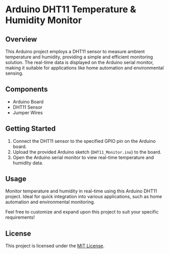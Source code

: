 # Arduino DHT11 Temperature & Humidity Monitor

## Overview

This Arduino project employs a DHT11 sensor to measure ambient temperature and humidity, providing a simple and efficient monitoring solution. The real-time data is displayed on the Arduino serial monitor, making it suitable for applications like home automation and environmental sensing.

## Components

- Arduino Board
- DHT11 Sensor
- Jumper Wires

## Getting Started

1. Connect the DHT11 sensor to the specified GPIO pin on the Arduino board.
2. Upload the provided Arduino sketch (`DHT11_Monitor.ino`) to the board.
3. Open the Arduino serial monitor to view real-time temperature and humidity data.

## Usage

Monitor temperature and humidity in real-time using this Arduino DHT11 project. Ideal for quick integration into various applications, such as home automation and environmental monitoring.

Feel free to customize and expand upon this project to suit your specific requirements!

## License

This project is licensed under the [MIT License](LICENSE).
